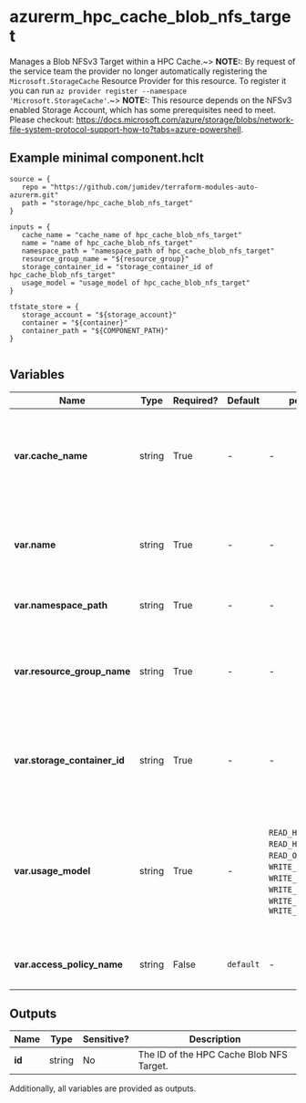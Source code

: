 # azurerm_hpc_cache_blob_nfs_target

Manages a Blob NFSv3 Target within a HPC Cache.~> **NOTE:**: By request of the service team the provider no longer automatically registering the `Microsoft.StorageCache` Resource Provider for this resource. To register it you can run `az provider register --namespace 'Microsoft.StorageCache'`.~> **NOTE:**: This resource depends on the NFSv3 enabled Storage Account, which has some prerequisites need to meet. Please checkout: <https://docs.microsoft.com/azure/storage/blobs/network-file-system-protocol-support-how-to?tabs=azure-powershell>.

## Example minimal component.hclt

```hcl
source = {
   repo = "https://github.com/jumidev/terraform-modules-auto-azurerm.git" 
   path = "storage/hpc_cache_blob_nfs_target" 
}

inputs = {
   cache_name = "cache_name of hpc_cache_blob_nfs_target" 
   name = "name of hpc_cache_blob_nfs_target" 
   namespace_path = "namespace_path of hpc_cache_blob_nfs_target" 
   resource_group_name = "${resource_group}" 
   storage_container_id = "storage_container_id of hpc_cache_blob_nfs_target" 
   usage_model = "usage_model of hpc_cache_blob_nfs_target" 
}

tfstate_store = {
   storage_account = "${storage_account}" 
   container = "${container}" 
   container_path = "${COMPONENT_PATH}" 
}


```

## Variables

| Name | Type | Required? |  Default  |  possible values |  Description |
| ---- | ---- | --------- |  ----------- | ----------- | ----------- |
| **var.cache_name** | string | True | -  |  -  |  The name of the HPC Cache, which the HPC Cache Blob NFS Target will be added to. Changing this forces a new HPC Cache Blob NFS Target to be created. | 
| **var.name** | string | True | -  |  -  |  The name which should be used for this HPC Cache Blob NFS Target. Changing this forces a new HPC Cache Blob NFS Target to be created. | 
| **var.namespace_path** | string | True | -  |  -  |  The client-facing file path of the HPC Cache Blob NFS Target. | 
| **var.resource_group_name** | string | True | -  |  -  |  The name of the Resource Group where the HPC Cache Blob NFS Target should exist. Changing this forces a new HPC Cache Blob NFS Target to be created. | 
| **var.storage_container_id** | string | True | -  |  -  |  The Resource Manager ID of the Storage Container used as the HPC Cache Blob NFS Target. Changing this forces a new resource to be created. | 
| **var.usage_model** | string | True | -  |  `READ_HEAVY_INFREQ`, `READ_HEAVY_CHECK_180`, `READ_ONLY`, `READ_WRITE`, `WRITE_WORKLOAD_15`, `WRITE_AROUND`, `WRITE_WORKLOAD_CHECK_30`, `WRITE_WORKLOAD_CHECK_60`, `WRITE_WORKLOAD_CLOUDWS`  |  The type of usage of the HPC Cache Blob NFS Target. Possible values are: `READ_HEAVY_INFREQ`, `READ_HEAVY_CHECK_180`, `READ_ONLY`, `READ_WRITE`, `WRITE_WORKLOAD_15`, `WRITE_AROUND`, `WRITE_WORKLOAD_CHECK_30`, `WRITE_WORKLOAD_CHECK_60` and `WRITE_WORKLOAD_CLOUDWS`. | 
| **var.access_policy_name** | string | False | `default`  |  -  |  The name of the access policy applied to this target. Defaults to `default`. | 



## Outputs

| Name | Type | Sensitive? | Description |
| ---- | ---- | --------- | --------- |
| **id** | string | No  | The ID of the HPC Cache Blob NFS Target. | 

Additionally, all variables are provided as outputs.

